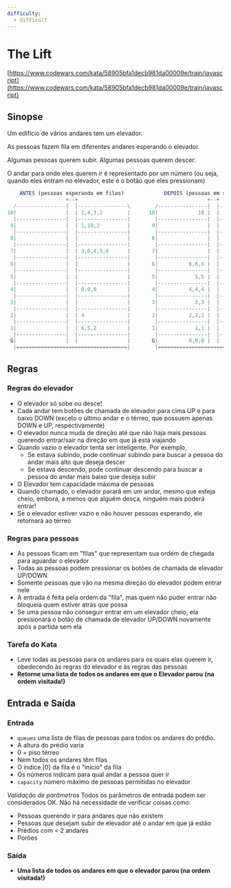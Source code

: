 ```yaml
---
difficulty:
  - difficult
---
```


# The Lift

[https://www.codewars.com/kata/58905bfa1decb981da00009e/train/javascript](https://www.codewars.com/kata/58905bfa1decb981da00009e/train/javascript)

## Sinopse

Um edifício de vários andares tem um elevador.

As pessoas fazem fila em diferentes andares esperando o elevador.

Algumas pessoas querem subir. Algumas pessoas querem descer.

O andar para onde eles querem ir é representado por um número (ou seja, quando
eles entram no elevador, este é o botão que eles pressionam)

```js
    ANTES (pessoas esperando em filas)             DEPOIS (pessoas em seus destinos)
                   +--+                                          +--+
  /----------------|  |----------------\        /----------------|  |----------------\
10|                |  | 1,4,3,2        |      10|             10 |  |                |
  |----------------|  |----------------|        |----------------|  |----------------|
 9|                |  | 1,10,2         |       9|                |  |                |
  |----------------|  |----------------|        |----------------|  |----------------|
 8|                |  |                |       8|                |  |                |
  |----------------|  |----------------|        |----------------|  |----------------|
 7|                |  | 3,6,4,5,6      |       7|                |  |                |
  |----------------|  |----------------|        |----------------|  |----------------|
 6|                |  |                |       6|          6,6,6 |  |                |
  |----------------|  |----------------|        |----------------|  |----------------|
 5|                |  |                |       5|            5,5 |  |                |
  |----------------|  |----------------|        |----------------|  |----------------|
 4|                |  | 0,0,0          |       4|          4,4,4 |  |                |
  |----------------|  |----------------|        |----------------|  |----------------|
 3|                |  |                |       3|            3,3 |  |                |
  |----------------|  |----------------|        |----------------|  |----------------|
 2|                |  | 4              |       2|          2,2,2 |  |                |
  |----------------|  |----------------|        |----------------|  |----------------|
 1|                |  | 6,5,2          |       1|            1,1 |  |                |
  |----------------|  |----------------|        |----------------|  |----------------|
 G|                |  |                |       G|          0,0,0 |  |                |
  |====================================|        |====================================|
```

## Regras

### Regras do elevador

- O elevador só sobe ou desce!
- Cada andar tem botões de chamada de elevador para cima UP e para baixo DOWN
  (exceto o último andar e o térreo, que possuem apenas DOWN e UP,
  respectivamente)
- O elevador nunca muda de direção até que não haja mais pessoas querendo
  entrar/sair na direção em que já está viajando
- Quando vazio o elevador tenta ser inteligente. Por exemplo,
  + Se estava subindo, pode continuar subindo para buscar a pessoa do andar
    mais alto que deseja descer
  + Se estava descendo, pode continuar descendo para buscar a pessoa do andar
    mais baixo que deseja subir
- O Elevador tem capacidade máxima de pessoas
- Quando chamado, o elevador parará em um andar, mesmo que esteja cheio, embora,
  a menos que alguém desça, ninguém mais poderá entrar!
- Se o elevador estiver vazio e não houver pessoas esperando, ele retornará ao
  térreo

### Regras para pessoas

- As pessoas ficam em "filas" que representam sua ordem de chegada para aguardar
  o elevador
- Todas as pessoas podem pressionar os botões de chamada de elevador UP/DOWN
- Somente pessoas que vão na mesma direção do elevador podem entrar nele
- A entrada é feita pela ordem da "fila", mas quem não puder entrar não bloqueia
  quem estiver atrás que possa
- Se uma pessoa não conseguir entrar em um elevador cheio, ela pressionará o
  botão de chamada de elevador UP/DOWN novamente após a partida sem ela

### Tarefa do Kata

- Leve todas as pessoas para os andares para os quais elas querem ir, obedecendo
  às regras do elevador e às regras das pessoas
- **Retorne uma lista de todos os andares em que o Elevador parou**
  **(na ordem visitada!)**

## Entrada e Saída

### Entrada

- `queues` uma lista de filas de pessoas para todos os andares do prédio.
- A altura do prédio varia
- 0 = piso térreo
- Nem todos os andares têm filas
- O índice [0] da fila é o "início" da fila
- Os números indicam para qual andar a pessoa quer ir
- `capacity` número máximo de pessoas permitidas no elevador

_Validação de parâmetros_ Todos os parâmetros de entrada podem ser considerados
OK. Não há necessidade de verificar coisas como:

- Pessoas querendo ir para andares que não existem
- Pessoas que desejam subir de elevador até o andar em que já estão
- Prédios com < 2 andares
- Porões

### Saída

- **Uma lista de todos os andares em que o elevador parou (na ordem visitada!)**
